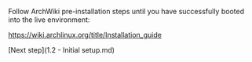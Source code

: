 Follow ArchWiki pre-installation steps until you have successfully booted into the live environment:

https://wiki.archlinux.org/title/Installation_guide

[Next step](1.2 - Initial setup.md)
